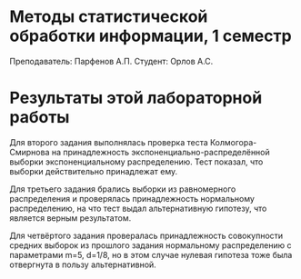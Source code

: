 ﻿# Методы статистической обработки информации, 1 семестр
Преподаватель: Парфенов А.П.
Студент: Орлов А.С.

# Результаты этой лабораторной работы
Для второго задания выполнялась проверка теста Колмогора-Смирнова на принадлежность экспоненциально-распределённой выборки экспоненциальному распределению. 
Тест показал, что выборки действительно принадлежат ему.

Для третьего задания брались выборки из равномерного распределения и проверялась принадлежность нормальному распределению, на что тест выдал альтернативную гипотезу, 
что является верным результатом.

Для четвёртого задания провералась принадлежность совокупности средних выборок из прошлого задания нормальному распределению с параметрами m=5, d=1/8, но в этом случае
нулевая гипотеза тоже была отвергнута в пользу альтернативной.


